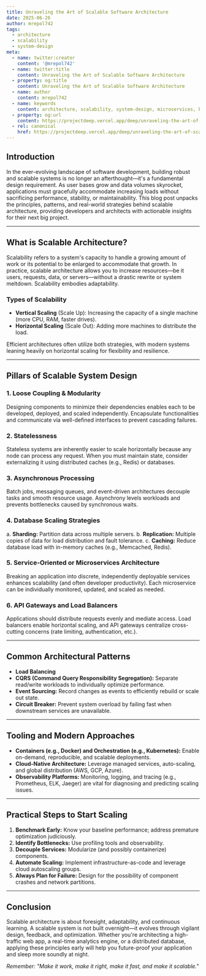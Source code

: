 ```yaml
---
title: Unraveling the Art of Scalable Software Architecture
date: 2025-06-26
author: mrepol742
tags:
  - architecture
  - scalability
  - system-design
meta:
  - name: twitter:creator
    content: '@mrepol742'
  - name: twitter:title
    content: Unraveling the Art of Scalable Software Architecture
  - property: og:title
    content: Unraveling the Art of Scalable Software Architecture
  - name: author
    content: mrepol742
  - name: keywords
    content: architecture, scalability, system-design, microservices, best-practices
  - property: og:url
    content: https://projectdeep.vercel.app/deep/unraveling-the-art-of-scalable-software-architecture/
  - rel: canonical
    href: https://projectdeep.vercel.app/deep/unraveling-the-art-of-scalable-software-architecture/
---
```


## Introduction

In the ever-evolving landscape of software development, building robust and scalable systems is no longer an afterthought—it's a fundamental design requirement. As user bases grow and data volumes skyrocket, applications must gracefully accommodate increasing loads without sacrificing performance, stability, or maintainability. This blog post unpacks the principles, patterns, and real-world strategies behind scalable architecture, providing developers and architects with actionable insights for their next big project.

---

## What is Scalable Architecture?

Scalability refers to a system's capacity to handle a growing amount of work or its potential to be enlarged to accommodate that growth. In practice, scalable architecture allows you to increase resources—be it users, requests, data, or servers—without a drastic rewrite or system meltdown. Scalability embodies adaptability.

### Types of Scalability
- **Vertical Scaling** (Scale Up): Increasing the capacity of a single machine (more CPU, RAM, faster drives).
- **Horizontal Scaling** (Scale Out): Adding more machines to distribute the load.

Efficient architectures often utilize both strategies, with modern systems leaning heavily on horizontal scaling for flexibility and resilience.

---

## Pillars of Scalable System Design

### 1. **Loose Coupling & Modularity**
Designing components to minimize their dependencies enables each to be developed, deployed, and scaled independently. Encapsulate functionalities and communicate via well-defined interfaces to prevent cascading failures.

### 2. **Statelessness**
Stateless systems are inherently easier to scale horizontally because any node can process any request. When you must maintain state, consider externalizing it using distributed caches (e.g., Redis) or databases.

### 3. **Asynchronous Processing**
Batch jobs, messaging queues, and event-driven architectures decouple tasks and smooth resource usage. Asynchrony levels workloads and prevents bottlenecks caused by synchronous waits.

### 4. **Database Scaling Strategies**

a. **Sharding:** Partition data across multiple servers.
b. **Replication:** Multiple copies of data for load distribution and fault tolerance.
c. **Caching:** Reduce database load with in-memory caches (e.g., Memcached, Redis).

### 5. **Service-Oriented or Microservices Architecture**
Breaking an application into discrete, independently deployable services enhances scalability (and often developer productivity). Each microservice can be individually monitored, updated, and scaled as needed.

### 6. **API Gateways and Load Balancers**
Applications should distribute requests evenly and mediate access. Load balancers enable horizontal scaling, and API gateways centralize cross-cutting concerns (rate limiting, authentication, etc.).

---

## Common Architectural Patterns

- **Load Balancing**
- **CQRS (Command Query Responsibility Segregation):** Separate read/write workloads to individually optimize performance.
- **Event Sourcing:** Record changes as events to efficiently rebuild or scale out state.
- **Circuit Breaker:** Prevent system overload by failing fast when downstream services are unavailable.

---

## Tooling and Modern Approaches

- **Containers (e.g., Docker) and Orchestration (e.g., Kubernetes):** Enable on-demand, reproducible, and scalable deployments.
- **Cloud-Native Architecture:** Leverage managed services, auto-scaling, and global distribution (AWS, GCP, Azure).
- **Observability Platforms:** Monitoring, logging, and tracing (e.g., Prometheus, ELK, Jaeger) are vital for diagnosing and predicting scaling issues.

---

## Practical Steps to Start Scaling

1. **Benchmark Early:** Know your baseline performance; address premature optimization judiciously.
2. **Identify Bottlenecks:** Use profiling tools and observability.
3. **Decouple Services:** Modularize (and possibly containerize) components.
4. **Automate Scaling:** Implement infrastructure-as-code and leverage cloud autoscaling groups.
5. **Always Plan for Failure:** Design for the possibility of component crashes and network partitions.

---

## Conclusion

Scalable architecture is about foresight, adaptability, and continuous learning. A scalable system is not built overnight—it evolves through vigilant design, feedback, and optimization. Whether you're architecting a high-traffic web app, a real-time analytics engine, or a distributed database, applying these principles early will help you future-proof your application and sleep more soundly at night.

*Remember: "Make it work, make it right, make it fast, and make it scalable."*
